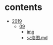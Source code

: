 # contents

- [2019](./contents.md)
    - [09](./09)
        - [img](./09/img)
        - [火焰图.md](./09/火焰图.md)
